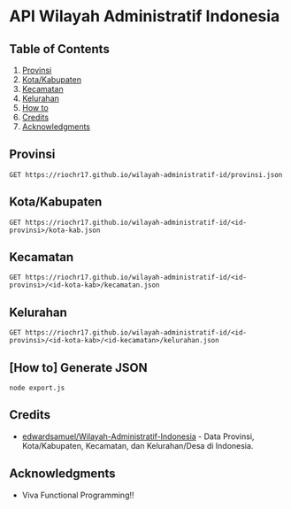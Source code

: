 # API Wilayah Administratif Indonesia

## Table of Contents

1. [Provinsi](#provinsi)
2. [Kota/Kabupaten](#kota-kabupaten)
3. [Kecamatan](#kecamatan)
4. [Kelurahan](#kelurahan)
5. [How to](#how-to)
6. [Credits](#credits)
7. [Acknowledgments](#acknowledgments)

<a name="provinsi"></a>

## Provinsi

```
GET https://riochr17.github.io/wilayah-administratif-id/provinsi.json
```

<a name="kota-kabupaten"></a>

## Kota/Kabupaten

```
GET https://riochr17.github.io/wilayah-administratif-id/<id-provinsi>/kota-kab.json
```

<a name="kecamatan"></a>

## Kecamatan

```
GET https://riochr17.github.io/wilayah-administratif-id/<id-provinsi>/<id-kota-kab>/kecamatan.json
```

<a name="kelurahan"></a>

## Kelurahan

```
GET https://riochr17.github.io/wilayah-administratif-id/<id-provinsi>/<id-kota-kab>/<id-kecamatan>/kelurahan.json
```

<a name="how-to"></a>

## [How to] Generate JSON

```nodejs
node export.js
```

<a name="credits"></a>

## Credits

* [edwardsamuel/Wilayah-Administratif-Indonesia](https://github.com/edwardsamuel/Wilayah-Administratif-Indonesia) - Data Provinsi, Kota/Kabupaten, Kecamatan, dan Kelurahan/Desa di Indonesia.

<a name="acknowledgments"></a>

## Acknowledgments

* Viva Functional Programming!!
